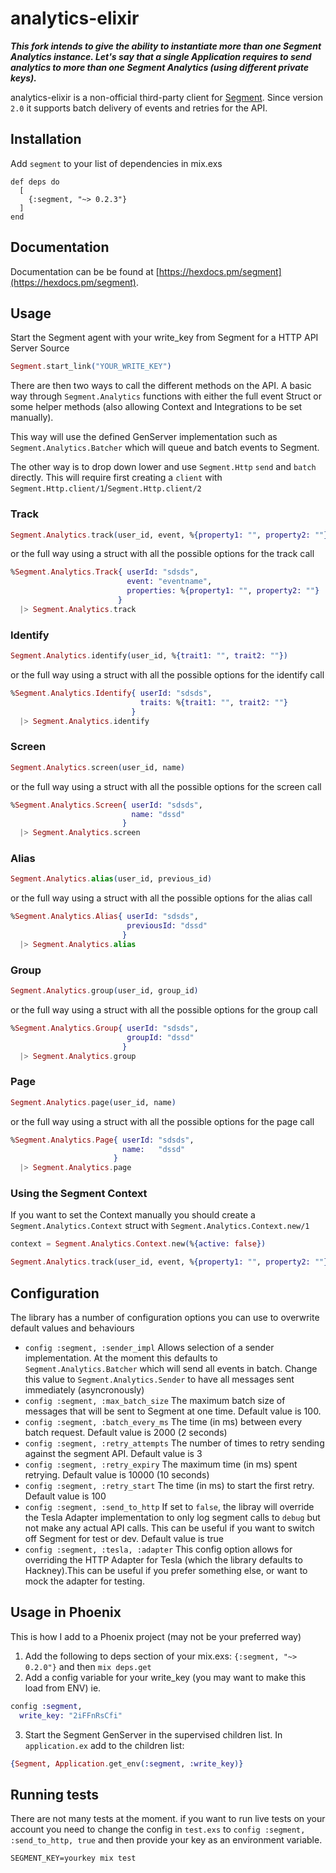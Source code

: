 # analytics-elixir

**_This fork intends to give the ability to instantiate more than one Segment Analytics instance. Let's say that a single Application requires to send analytics to more than one Segment Analytics (using different private keys)._**

analytics-elixir is a non-official third-party client for [Segment](https://segment.com). Since version `2.0` it supports
batch delivery of events and retries for the API.

## Installation

Add `segment` to your list of dependencies in mix.exs

```
def deps do
  [
    {:segment, "~> 0.2.3"}
  ]
end
```

## Documentation

Documentation can be be found at [https://hexdocs.pm/segment](https://hexdocs.pm/segment).

## Usage

Start the Segment agent with your write_key from Segment for a HTTP API Server Source

```elixir
Segment.start_link("YOUR_WRITE_KEY")
```

There are then two ways to call the different methods on the API.
A basic way through `Segment.Analytics` functions with either the full event Struct
or some helper methods (also allowing Context and Integrations to be set manually).

This way will use the defined GenServer implementation such as `Segment.Analytics.Batcher` which will
queue and batch events to Segment.

The other way is to drop down lower and use `Segment.Http` `send` and `batch` directly. This will require first creating a `client` with `Segment.Http.client/1`/`Segment.Http.client/2`

### Track

```elixir
Segment.Analytics.track(user_id, event, %{property1: "", property2: ""})
```

or the full way using a struct with all the possible options for the track call

```elixir
%Segment.Analytics.Track{ userId: "sdsds",
                          event: "eventname",
                          properties: %{property1: "", property2: ""}
                        }
  |> Segment.Analytics.track
```

### Identify

```elixir
Segment.Analytics.identify(user_id, %{trait1: "", trait2: ""})
```

or the full way using a struct with all the possible options for the identify call

```elixir
%Segment.Analytics.Identify{ userId: "sdsds",
                             traits: %{trait1: "", trait2: ""}
                           }
  |> Segment.Analytics.identify
```

### Screen

```elixir
Segment.Analytics.screen(user_id, name)
```

or the full way using a struct with all the possible options for the screen call

```elixir
%Segment.Analytics.Screen{ userId: "sdsds",
                           name: "dssd"
                         }
  |> Segment.Analytics.screen
```

### Alias

```elixir
Segment.Analytics.alias(user_id, previous_id)
```

or the full way using a struct with all the possible options for the alias call

```elixir
%Segment.Analytics.Alias{ userId: "sdsds",
                          previousId: "dssd"
                         }
  |> Segment.Analytics.alias
```

### Group

```elixir
Segment.Analytics.group(user_id, group_id)
```

or the full way using a struct with all the possible options for the group call

```elixir
%Segment.Analytics.Group{ userId: "sdsds",
                          groupId: "dssd"
                         }
  |> Segment.Analytics.group
```

### Page

```elixir
Segment.Analytics.page(user_id, name)
```

or the full way using a struct with all the possible options for the page call

```elixir
%Segment.Analytics.Page{ userId: "sdsds",
                         name:   "dssd"
                       }
  |> Segment.Analytics.page
```

### Using the Segment Context

If you want to set the Context manually you should create a `Segment.Analytics.Context` struct with `Segment.Analytics.Context.new/1`

```elixir
context = Segment.Analytics.Context.new(%{active: false})

Segment.Analytics.track(user_id, event, %{property1: "", property2: ""}, context)
```

## Configuration

The library has a number of configuration options you can use to overwrite default values and behaviours

- `config :segment, :sender_impl` Allows selection of a sender implementation. At the moment this defaults to `Segment.Analytics.Batcher` which will send all events in batch. Change this value to `Segment.Analytics.Sender` to have all messages sent immediately (asyncronously)
- `config :segment, :max_batch_size` The maximum batch size of messages that will be sent to Segment at one time. Default value is 100.
- `config :segment, :batch_every_ms` The time (in ms) between every batch request. Default value is 2000 (2 seconds)
- `config :segment, :retry_attempts` The number of times to retry sending against the segment API. Default value is 3
- `config :segment, :retry_expiry` The maximum time (in ms) spent retrying. Default value is 10000 (10 seconds)
- `config :segment, :retry_start` The time (in ms) to start the first retry. Default value is 100
- `config :segment, :send_to_http` If set to `false`, the libray will override the Tesla Adapter implementation to only log segment calls to `debug` but not make any actual API calls. This can be useful if you want to switch off Segment for test or dev. Default value is true
- `config :segment, :tesla, :adapter` This config option allows for overriding the HTTP Adapter for Tesla (which the library defaults to Hackney).This can be useful if you prefer something else, or want to mock the adapter for testing.

## Usage in Phoenix

This is how I add to a Phoenix project (may not be your preferred way)

1. Add the following to deps section of your mix.exs: `{:segment, "~> 0.2.0"}`
   and then `mix deps.get`
2. Add a config variable for your write_key (you may want to make this load from ENV)
   ie.

```elixir
config :segment,
  write_key: "2iFFnRsCfi"
```

3. Start the Segment GenServer in the supervised children list. In `application.ex` add to the children list:

```elixir
{Segment, Application.get_env(:segment, :write_key)}
```

## Running tests

There are not many tests at the moment. if you want to run live tests on your account you need to change the config in `test.exs` to `config :segment, :send_to_http, true` and then provide your key as an environment variable.

```
SEGMENT_KEY=yourkey mix test
```
